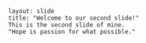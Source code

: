 	layout: slide
	title: "Welcome to our second slide!"
	This is the second slide of mine.
    "Hope is passion for what possible."
